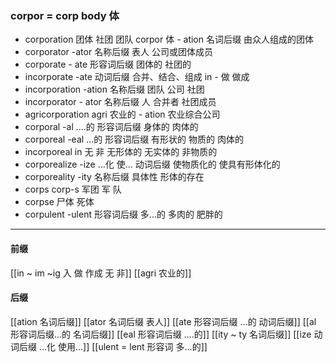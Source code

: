 ### corpor = corp body  体


-  corporation  团体 社团 团队 corpor 体 - ation 名词后缀 由众人组成的团体
- corporator -ator 名称后缀 表人     公司或团体成员
- corporate - ate 形容词后缀      团体的 社团的
- incorporate -ate 动词后缀  合并、结合、组成  in - 做 做成 
- incorporation  -ation 名称后缀  团队 公司 社团
- incorporator - ator 名称后缀 人 合并者 社团成员
- agricorporation  agri 农业的  - ation  农业综合公司
- corporal   -al ....的 形容词后缀  身体的 肉体的
- corporeal  -eal ...的 形容词后缀    有形状的 物质的 肉体的
- incorporeal   in 无 非  无形体的 无实体的   非物质的
- corporealize  -ize ...化 使... 动词后缀  使物质化的   使具有形体化的
- corporeality  -ity 名称后缀 具体性 形体的存在
- corps  corp-s 军团 军  队
- corpse 尸体 死体
- corpulent  -ulent 形容词后缀 多...的  多肉的     肥胖的

---
#### 前缀
[[in  ~ im ~ig 入 做 作成  无 非]]
[[agri 农业的]]
#### 后缀
[[ation 名词后缀]]
[[ator 名词后缀 表人]]
[[ate 形容词后缀  ...的 动词后缀]]
[[al 形容词后缀...的 名词后缀]]
[[eal 形容词后缀 ....的]]
[[ity  ~ ty 名词后缀]]
[[ize 动词后缀 ...化 使用...]]
[[ulent = lent 形容词 多...的]]